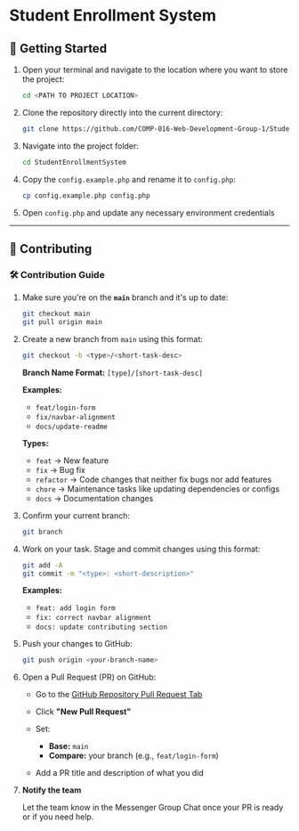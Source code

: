 # Student Enrollment System

## 🚀 Getting Started

1. Open your terminal and navigate to the location where you want to store the project:

    ```bash
    cd <PATH TO PROJECT LOCATION>
    ```

2. Clone the repository directly into the current directory:

    ```bash
    git clone https://github.com/COMP-016-Web-Development-Group-1/StudentEnrollmentSystem.git
    ```

3. Navigate into the project folder:

    ```bash
    cd StudentEnrollmentSystem
    ```

4. Copy the `config.example.php` and rename it to `config.php`:

    ```bash
    cp config.example.php config.php
    ```

5. Open `config.php` and update any necessary environment credentials

---

## 🤝 Contributing

### 🛠 Contribution Guide

1. Make sure you're on the **`main`** branch and it's up to date:

    ```bash
    git checkout main
    git pull origin main
    ```

2. Create a new branch from `main` using this format:

    ```bash
    git checkout -b <type>/<short-task-desc>
    ```

    **Branch Name Format:**
    `[type]/[short-task-desc]`

    **Examples:**

    - `feat/login-form`
    - `fix/navbar-alignment`
    - `docs/update-readme`

    **Types:**

    - `feat` → New feature
    - `fix` → Bug fix
    - `refactor` → Code changes that neither fix bugs nor add features
    - `chore` → Maintenance tasks like updating dependencies or configs
    - `docs` → Documentation changes

3. Confirm your current branch:

    ```bash
    git branch
    ```

4. Work on your task. Stage and commit changes using this format:

    ```bash
    git add -A
    git commit -m "<type>: <short-description>"
    ```

    **Examples:**

    - `feat: add login form`
    - `fix: correct navbar alignment`
    - `docs: update contributing section`

5. Push your changes to GitHub:

    ```bash
    git push origin <your-branch-name>
    ```

6. Open a Pull Request (PR) on GitHub:

    - Go to the [GitHub Repository Pull Request Tab](https://github.com/COMP-016-Web-Development-Group-1/StudentEnrollmentSystem/pulls)
    - Click **"New Pull Request"**
    - Set:

        - **Base:** `main`
        - **Compare:** your branch (e.g., `feat/login-form`)

    - Add a PR title and description of what you did

7. **Notify the team**

    Let the team know in the Messenger Group Chat once your PR is ready or if you need help.
